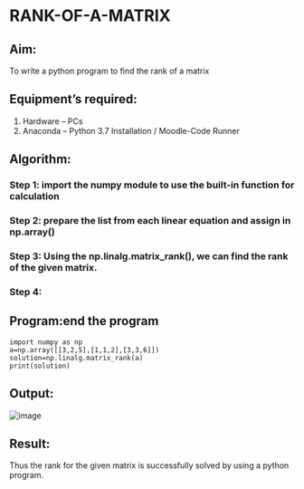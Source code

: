 # RANK-OF-A-MATRIX
## Aim:
To write a python program to find the rank of a matrix
## Equipment’s required:
1. 	Hardware – PCs
2. 	Anaconda – Python 3.7 Installation / Moodle-Code Runner
## Algorithm:
### Step 1: import the numpy module to use the built-in function for calculation
### Step 2: prepare the list from each linear equation and assign in np.array()
### Step 3: Using the np.linalg.matrix_rank(), we can find the rank of the given matrix.
### Step 4: 
## Program:end the program
```
import numpy as np
a=np.array([[3,2,5],[1,1,2],[3,3,6]])
solution=np.linalg.matrix_rank(a)
print(solution)
```
## Output:
![image](https://github.com/user-attachments/assets/86c45413-578c-4756-9b24-fb10f8f4454f)

## Result:
Thus the rank for the given matrix is successfully solved by  using a python program.

